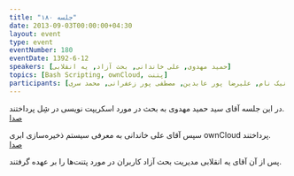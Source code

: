 ```yaml
---
title: "جلسه ۱۸۰"
date: 2013-09-03T00:00:00+04:30
layout: event
type: event
eventNumber: 180
eventDate: 1392-6-12
speakers: [حمید مهدوی, علی خاندانی, بحث آزاد, یه انقلابی]
topics: [Bash Scripting, ownCloud, پتنت]
participants: [بهنام توکلی کرمانی, محمد محمدی, کیوان هدایتی, اسماعیل پارسا, وحید نادری, سید حمید مهدوی, کاوه محمدی, امین نعمتی, ادوین بابومیان, حمید پاک نهاد, کوشا اسماعیل‌پور, نفیسه حاتمی خواه, زهرا کهن, رضا شالباف زاده, آرمان مزدائی, فرید دهقان, محمد حسین حامدی, سید مجید عظیمی, رضا سامعی, سجاد بهار, امین صباغی, مرتضی فتحی, محمد کریمی, علی رستمی, علی خاندانی, محمد درویش, ایریکس, همید عظیمی, نسترن محمودیار, محمد افاضاتی, فرود, مرتضی میلانی, مرتضی علم الهدی, وحید اشرفیان, پویان حیرت پور, مهراد قاضی‌پور, علیرضا صفری, مصطفی روشناوند, امیر حسین گودرزی, سید محمد مسعود صدرنژاد, دانیال نیک نام, علیرضا پور عابدین, مصطفی پور زعفرانی, محمد سری]
---
```

در این جلسه آقای سید حمید مهدوی به بحث در مورد اسکریپت نویسی در شِل پرداختند.  
[صدا](https://archive.org/details/tehlug_180_bash_scripting)  

سپس آقای علی خاندانی به معرفی سیستم ذخیره‌سازی ابری ownCloud پرداختند.  
[صدا](https://archive.org/details/tehlug_180_own_cloud)  

پس از آن آقای یه انقلابی مدیریت بحث آزاد کاربران در مورد پتنت‌ها را بر عهده گرفتند.